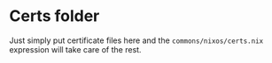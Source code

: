 # Certs folder
Just simply put certificate files here and the `commons/nixos/certs.nix`
expression will take care of the rest.

